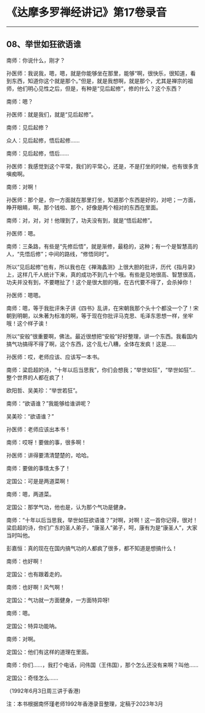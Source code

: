 # 《达摩多罗禅经讲记》第17卷录音

------

## 08、举世如狂欲语谁

南师：你说什么，刚才？

孙医师：我说我，嗯，嗯，就是你能够坐在那里，能够“啊，很快乐，很知道，看到东西，知道你这个就是那个。”但是，就是我想啊，就是那个，尤其是禅宗的祖师，他们明心见性之后，但是，有种是“见后起修”，修的什么？这个东西？

南师：嗯？

孙医师：就是我们，就是“见后起修”。

南师：见后起修？

众人：见后起修，悟后起修……

南师：见后起修，悟后……

孙医师：我感觉到这个平常，我们的平常心，还是，不是打坐的时候，也有很多贪嗔痴啊。

南师：对啊！

孙医师：那个是，你一方面就在那里打坐，知道那个东西是好的，对吧；一方面，睁开眼睛，啊，那个钱啦、那个，好像是两个相对的东西在里面。

南师：对，对，对！他理到了，功夫没有到，就是“悟后起修”。

孙医师：嗯。

南师：三条路，有些是“先修后悟”，就是渐修，最稳的，这种；有一个是智慧高的人，“先悟后修”；中间的路线，“修悟同时”。

所以“见后起修”也有，所以我也在《禅海蠡测》上很大胆的批评，历代《指月录》上，这样几千人统计下来，真的成功不到几十个哦。有些是见地很高、智慧很高，功夫并没有到，不要瞎扯了！这个是很大胆的哦，在古代要不得了，会杀掉你！

孙医师：嗯嗯。

南师：嗯，等于我批评朱子讲《四书》乱讲，在宋朝我那个头十个都没一个了！宋朝到明朝，以朱著为标准的啊，等于现在你批评马克思、毛泽东思想一样，坐牢哦！这个样子诶！

所以“安般”很重要啊，佛法。最近很想把“安般”好好整理，讲一个东西。我看国内搞气功搞得不得了啊，这个东西，这个乱七八糟，全体在发疯！这是……

孙医师：哎，老师应该、应该写一本书。

南师：梁启超的诗，“十年以后当思我”，你们会想我；“举世如狂”，“举世如狂”…整个世界的人都在疯了！

欧阳哲、吴美珍：“举世若狂”。

南师：“欲语谁？”我能够给谁讲呢？

吴美珍：“欲语谁？”

孙医师：老师应该出本书！

南师：哎呀！要做的事，很多啊！

孙医师：讲得要清清楚楚的，哈哈。

南师：要做的事情太多了！

定国公：可是是两道菜啊！

南师：嗯，两道菜。

定国公：那学气功，他也是，认为那个气功是健身。

南师：“十年以后当思我，举世如狂欲语谁？”对啊，对啊！这一首你记得，很对！梁启超的诗，你们广东的圣人弟子，“康圣人”弟子，呵，康有为是“康圣人”，大家当时叫他。

彭嘉恒：真的现在在国内搞气功的人都疯了很多，都不知道是想搞什么！

南师：也好啊！

定国公：也有跟着走的。

南师：也好啊！风气啊！

定国公：气功就一方面健身，一方面特异呀!

南师：嗯。

定国公：特异功能呐。

南师：对啊。

定国公：他们有这样的道理在里面。

南师：你们……，我打个电话，问伟国（王伟国），那个怎么还没有来啊？叫他……

定国公：奇怪怎么……

（1992年6月3日周三讲于香港)

注：本书根据南怀瑾老师1992年香港录音整理，定稿于2023年3月

